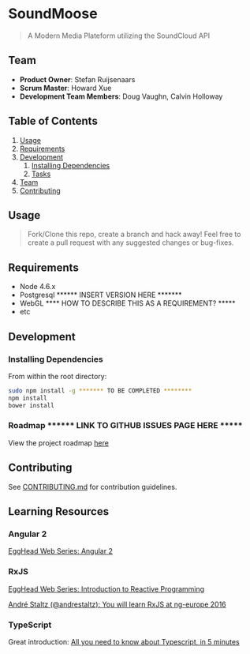 # SoundMoose

> A Modern Media Plateform utilizing the SoundCloud API

## Team

  - __Product Owner__: Stefan Ruijsenaars
  - __Scrum Master__: Howard Xue
  - __Development Team Members__: Doug Vaughn, Calvin Holloway

## Table of Contents

1. [Usage](#Usage)
1. [Requirements](#requirements)
1. [Development](#development)
    1. [Installing Dependencies](#installing-dependencies)
    1. [Tasks](#tasks)
1. [Team](#team)
1. [Contributing](#contributing)

## Usage

> Fork/Clone this repo, create a branch and hack away! Feel free to create a pull request with any suggested changes or bug-fixes.

## Requirements

- Node 4.6.x
- Postgresql ****** INSERT VERSION HERE *******
- WebGL   **** HOW TO DESCRIBE THIS AS A REQUIREMENT? *****
- etc

## Development

### Installing Dependencies

From within the root directory:

```sh
sudo npm install -g ******* TO BE COMPLETED ********
npm install
bower install
```

### Roadmap    ****** LINK TO GITHUB ISSUES PAGE HERE *****

View the project roadmap [here](LINK_TO_PROJECT_ISSUES)


## Contributing

See [CONTRIBUTING.md](CONTRIBUTING.md) for contribution guidelines.

## Learning Resources


### Angular 2

[EggHead Web Series: Angular 2](https://egghead.io/courses/introduction-to-reactive-programming)


### RxJS

[EggHead Web Series: Introduction to Reactive Programming](https://egghead.io/technologies/angular2)

[André Staltz (@andrestaltz): You will learn RxJS at ng-europe 2016](https://www.youtube.com/watch?v=uQ1zhJHclvs)


### TypeScript
Great introduction:
[All you need to know about Typescript, in 5 minutes](https://learnxinyminutes.com/docs/typescript/)
